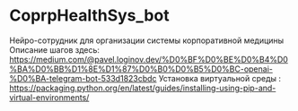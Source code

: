 # CoprpHealthSys_bot
Нейро-сотрудник для организации системы корпоративной медицины
Описание шагов здесь: https://medium.com/@pavel.loginov.dev/%D0%BF%D0%BE%D0%B4%D0%BA%D0%BB%D1%8E%D1%87%D0%B0%D0%B5%D0%BC-openai-%D0%BA-telegram-bot-533d1823cbdc
Установка виртуальной среды : https://packaging.python.org/en/latest/guides/installing-using-pip-and-virtual-environments/
